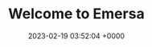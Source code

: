 ---
layout: test123a
permalink: /hotmess1.html
title:  "Welcome to Emersa"
date:   2023-02-19 03:52:04 +0000
categories: jekyll update
---